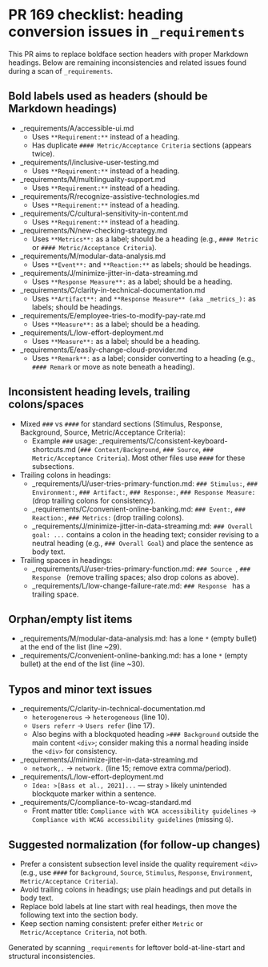# PR 169 checklist: heading conversion issues in `_requirements`

This PR aims to replace boldface section headers with proper Markdown headings. Below are remaining inconsistencies and related issues found during a scan of `_requirements`.

## Bold labels used as headers (should be Markdown headings)

- _requirements/A/accessible-ui.md
  - Uses `**Requirement:**` instead of a heading.
  - Has duplicate `#### Metric/Acceptance Criteria` sections (appears twice).
- _requirements/I/inclusive-user-testing.md
  - Uses `**Requirement:**` instead of a heading.
- _requirements/M/multilinguality-support.md
  - Uses `**Requirement:**` instead of a heading.
- _requirements/R/recognize-assistive-technologies.md
  - Uses `**Requirement:**` instead of a heading.
- _requirements/C/cultural-sensitivity-in-content.md
  - Uses `**Requirement:**` instead of a heading.
- _requirements/N/new-checking-strategy.md
  - Uses `**Metrics**:` as a label; should be a heading (e.g., `#### Metric` or `#### Metric/Acceptance Criteria`).
- _requirements/M/modular-data-analysis.md
  - Uses `**Event**:` and `**Reaction:**` as labels; should be headings.
- _requirements/J/minimize-jitter-in-data-streaming.md
  - Uses `**Response Measure**:` as a label; should be a heading.
- _requirements/C/clarity-in-technical-documentation.md
  - Uses `**Artifact**:` and `**Response Measure** (aka _metrics_):` as labels; should be headings.
- _requirements/E/employee-tries-to-modify-pay-rate.md
  - Uses `**Measure**:` as a label; should be a heading.
- _requirements/L/low-effort-deployment.md
  - Uses `**Measure**:` as a label; should be a heading.
- _requirements/E/easily-change-cloud-provider.md
  - Uses `**Remark**:` as a label; consider converting to a heading (e.g., `#### Remark` or move as note beneath a heading).

## Inconsistent heading levels, trailing colons/spaces

- Mixed `###` vs `####` for standard sections (Stimulus, Response, Background, Source, Metric/Acceptance Criteria):
  - Example `###` usage: _requirements/C/consistent-keyboard-shortcuts.md (`### Context/Background`, `### Source`, `### Metric/Acceptance Criteria`). Most other files use `####` for these subsections.
- Trailing colons in headings:
  - _requirements/U/user-tries-primary-function.md: `### Stimulus:`, `### Environment:`, `### Artifact:`, `### Response:`, `### Response Measure:` (drop trailing colons for consistency).
  - _requirements/C/convenient-online-banking.md: `### Event:`, `### Reaction:`, `### Metrics:` (drop trailing colons).
  - _requirements/J/minimize-jitter-in-data-streaming.md: `### Overall goal: ...` contains a colon in the heading text; consider revising to a neutral heading (e.g., `### Overall Goal`) and place the sentence as body text.
- Trailing spaces in headings:
  - _requirements/U/user-tries-primary-function.md: `### Source `, `### Response ` (remove trailing spaces; also drop colons as above).
  - _requirements/L/low-change-failure-rate.md: `### Response ` has a trailing space.

## Orphan/empty list items

- _requirements/M/modular-data-analysis.md: has a lone `*` (empty bullet) at the end of the list (line ~29).
- _requirements/C/convenient-online-banking.md: has a lone `*` (empty bullet) at the end of the list (line ~30).

## Typos and minor text issues

- _requirements/C/clarity-in-technical-documentation.md
  - `heterogenerous` → `heterogeneous` (line 10).
  - `Users referr` → `Users refer` (line 17).
  - Also begins with a blockquoted heading `>### Background` outside the main content `<div>`; consider making this a normal heading inside the `<div>` for consistency.
- _requirements/J/minimize-jitter-in-data-streaming.md
  - `network,.` → `network.` (line 15; remove extra comma/period).
- _requirements/L/low-effort-deployment.md
  - `Idea: >[Bass et al., 2021]...` — stray `>` likely unintended blockquote marker within a sentence.
- _requirements/C/compliance-to-wcag-standard.md
  - Front matter title: `Compliance with WCA accessibility guidelines` → `Compliance with WCAG accessibility guidelines` (missing `G`).

## Suggested normalization (for follow-up changes)

- Prefer a consistent subsection level inside the quality requirement `<div>` (e.g., use `####` for `Background`, `Source`, `Stimulus`, `Response`, `Environment`, `Metric/Acceptance Criteria`).
- Avoid trailing colons in headings; use plain headings and put details in body text.
- Replace bold labels at line start with real headings, then move the following text into the section body.
- Keep section naming consistent: prefer either `Metric` or `Metric/Acceptance Criteria`, not both.

Generated by scanning `_requirements` for leftover bold-at-line-start and structural inconsistencies.

